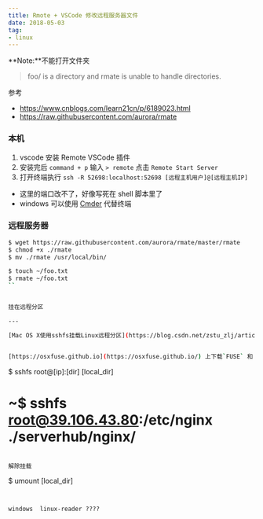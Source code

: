 ```yaml
---
title: Rmote + VSCode 修改远程服务器文件
date: 2018-05-03
tag: 
- linux
---
```


**Note:**不能打开文件夹

> foo/ is a directory and rmate is unable to handle directories.

参考
- <https://www.cnblogs.com/learn21cn/p/6189023.html>
- <https://raw.githubusercontent.com/aurora/rmate>

### 本机

1. vscode 安装 Remote VSCode 插件
2. 安装完后 `command + p` 输入 `> remote` 点击 `Remote Start Server`
3. 打开终端执行 `ssh -R 52698:localhost:52698 [远程主机用户]@[远程主机IP]` 
  
- 这里的端口改不了，好像写死在 shell 脚本里了
- windows 可以使用 [Cmder](http://cmder.net/) 代替终端 

### 远程服务器

``` bash
$ wget https://raw.githubusercontent.com/aurora/rmate/master/rmate
$ chmod +x ./rmate
$ mv ./rmate /usr/local/bin/

$ touch ~/foo.txt
$ rmate ~/foo.txt
``


挂在远程分区

---

[Mac OS X使用sshfs挂载Linux远程分区](https://blog.csdn.net/zstu_zlj/article/details/53538816)


[https://osxfuse.github.io](https://osxfuse.github.io/) 上下载`FUSE` 和 `SSHFS`，并安装。

```
$ sshfs root@[ip]:[dir] [local_dir]

# ~$ sshfs root@39.106.43.80:/etc/nginx ./serverhub/nginx/
```

解除挂载

```
$ umount [local_dir]


```


windows  linux-reader ????